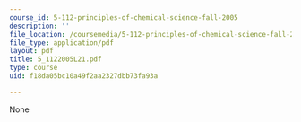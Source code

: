```yaml
---
course_id: 5-112-principles-of-chemical-science-fall-2005
description: ''
file_location: /coursemedia/5-112-principles-of-chemical-science-fall-2005/f18da05bc10a49f2aa2327dbb73fa93a_5_1122005L21.pdf
file_type: application/pdf
layout: pdf
title: 5_1122005L21.pdf
type: course
uid: f18da05bc10a49f2aa2327dbb73fa93a

---
```

None